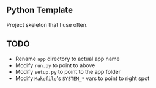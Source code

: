 ## Python Template

Project skeleton that I use often.

## TODO

* Rename `app` directory to actual app name
* Modify `run.py` to point to above
* Modify `setup.py` to point to the app folder
* Modify `Makefile`'s `SYSTEM_*` vars to point to right spot
